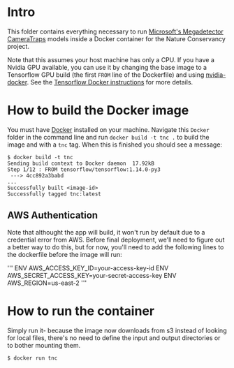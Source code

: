 # Intro
This folder contains everything necessary to run [Microsoft's Megadetector CameraTraps](https://github.com/Microsoft/CameraTraps) models inside a Docker container for the Nature Conservancy project.

Note that this assumes your host machine has only a CPU. If you have a Nvidia GPU available, you can use it by changing the base image to a Tensorflow GPU build (the first `FROM` line of the Dockerfile) and using [nvidia-docker](https://github.com/NVIDIA/nvidia-docker). See the [Tensorflow Docker instructions](https://www.tensorflow.org/install/docker) for more details.

# How to build the Docker image
You must have [Docker](https://www.docker.com) installed on your machine. Navigate this `Docker` folder in the command line and run `docker build -t tnc .` to build the image and with a `tnc` tag.
When this is finished you should see a message:
```
$ docker build -t tnc
Sending build context to Docker daemon  17.92kB
Step 1/12 : FROM tensorflow/tensorflow:1.14.0-py3
 ---> 4cc892a3babd
...
Successfully built <image-id>
Successfully tagged tnc:latest
```

## AWS Authentication

Note that althought the app will build, it won't run by default due to a credential error from AWS. 
Before final deployment, we'll need to figure out a better way to do this, but for now, you'll need to add the following lines
to the dockerfile before the image will run:

'''
ENV AWS_ACCESS_KEY_ID=your-access-key-id
ENV AWS_SECRET_ACCESS_KEY=your-secret-access-key
ENV AWS_REGION=us-east-2
'''

# How to run the container
Simply run it- because the image now downloads from s3 instead of looking for local files, there's no need to define the input and output directories or to bother mounting them. 
```
$ docker run tnc
```